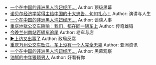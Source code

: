 - [一个在中国的非洲黑人泡妞经历....](http://wechatscope.jmsc.hku.hk:8000/html?fn=gh_761650aea012_2018-11-04_2655953530_c2yLDgkMzm.y.tar.gz)
Author: 顶级黑幕
- [诺贝尔经济学奖得主给中国的十大忠告，句句扎心！](http://wechatscope.jmsc.hku.hk:8000/html?fn=gh_e525ae7f03af_2018-11-04_2247502757_gBzZM3nrJm.y.tar.gz)
Author: 演讲与人生
- [一个在中国的非洲黑人泡妞经历....](http://wechatscope.jmsc.hku.hk:8000/html?fn=gh_7f4804db02be_2018-11-04_2247484317_4I32MiN1RD.y.tar.gz)
Author: 谈谈人事
- [重庆地狱公交车隐喻：我们，都在同一辆车上](http://wechatscope.jmsc.hku.hk:8000/html?fn=gh_4b23b5b591c5_2018-11-04_2247484112_ytIVMFJPeb.y.tar.gz)
Author: 传奇雄韬
- [今晚兰州南站百辆车追尾](http://wechatscope.jmsc.hku.hk:8000/html?fn=gh_e3182b3735fc_2018-11-04_2247503822_RfitS8C0A5.y.tar.gz)
Author: 老车与店
- [►上访又出事了](http://wechatscope.jmsc.hku.hk:8000/html?fn=gh_69a0b76331f9_2018-11-04_2247483772_SfGCDFVXHy.y.tar.gz)
Author: 政局反腐
- [重庆万州公交车坠江，车上没有一个人完全无辜](http://wechatscope.jmsc.hku.hk:8000/html?fn=gh_ab9f5f520111_2018-11-04_2653546482_ilxvYJ0DHt.y.tar.gz)
Author: 亚洲资讯
- [一个在中国的非洲黑人泡妞经历....](http://wechatscope.jmsc.hku.hk:8000/html?fn=gh_5910d7b32d72_2018-11-04_2247484288_T3qkrOmgJb.y.tar.gz)
Author: 黑幕观察
- [油腻的中年猥琐男人](http://wechatscope.jmsc.hku.hk:8000/html?fn=gh_f3b43dffa34d_2018-11-04_2247485951_FB4mcUkwdv.y.tar.gz)
Author: 好看有你
